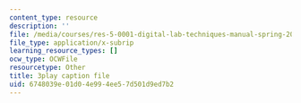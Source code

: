 ```yaml
---
content_type: resource
description: ''
file: /media/courses/res-5-0001-digital-lab-techniques-manual-spring-2007/6748039e01d04e994ee57d501d9ed7b2_8djXBVSrDRw.srt
file_type: application/x-subrip
learning_resource_types: []
ocw_type: OCWFile
resourcetype: Other
title: 3play caption file
uid: 6748039e-01d0-4e99-4ee5-7d501d9ed7b2
---
```

